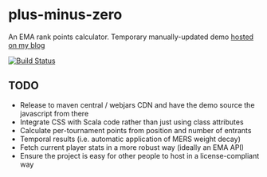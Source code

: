 # plus-minus-zero

An EMA rank points calculator. Temporary manually-updated demo [hosted on my blog](http://m50d.github.io/ema)

[![Build Status](https://travis-ci.org/m50d/plus-minus-zero.svg?branch=master)](https://travis-ci.org/m50d/plus-minus-zero)

## TODO

 * Release to maven central / webjars CDN and have the demo source the javascript from there
 * Integrate CSS with Scala code rather than just using class attributes
 * Calculate per-tournament points from position and number of entrants
 * Temporal results (i.e. automatic application of MERS weight decay)
 * Fetch current player stats in a more robust way (ideally an EMA API)
 * Ensure the project is easy for other people to host in a license-compliant way